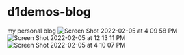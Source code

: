 # d1demos-blog
my personal blog
![Screen Shot 2022-02-05 at 4 09 58 PM](https://user-images.githubusercontent.com/53198985/152660678-863086cc-310a-4f88-aefc-6e7f3898e0cb.png)
![Screen Shot 2022-02-05 at 12 13 11 PM](https://user-images.githubusercontent.com/53198985/152660690-8a314dcd-d264-411d-97a1-df1abc1e6f5b.png)
![Screen Shot 2022-02-05 at 4 10 07 PM](https://user-images.githubusercontent.com/53198985/152660705-cf5f482b-8904-4d9f-8117-0bc47ea4f811.png)
